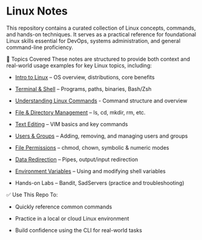 # Linux Notes

This repository contains a curated collection of Linux concepts, commands, and hands-on techniques. It serves as a practical reference for foundational Linux skills essential for DevOps, systems administration, and general command-line proficiency.

🧠 Topics Covered
These notes are structured to provide both context and real-world usage examples for key Linux topics, including:

- [Intro to Linux](https://github.com/Endrit-Selita/Linux/blob/main/Modules/Introduction%20to%20Linux.md) – OS overview, distributions, core benefits

- [Terminal & Shell](https://github.com/Endrit-Selita/Linux/blob/main/Modules/Introduction%20to%20the%20Terminal%20%26%20Shell.md) – Programs, paths, binaries, Bash/Zsh

- [Understanding Linux Commands](https://github.com/Endrit-Selita/Linux/blob/main/Modules/Introduction%20to%20Linux%20Commands.md) - Command structure and overview

- [File & Directory Management](https://github.com/Endrit-Selita/Linux/blob/main/Modules/Introduction%20to%20the%20Linux%20File%20System.md) – ls, cd, mkdir, rm, etc.

- [Text Editing](https://github.com/Endrit-Selita/Linux/blob/main/Modules/Text%20Editing.md) – VIM basics and key commands

- [Users & Groups](https://github.com/Endrit-Selita/Linux/blob/main/Modules/Users%20%26%20Groups.md) – Adding, removing, and managing users and groups

- [File Permissions](https://github.com/Endrit-Selita/Linux/blob/main/Modules/File%20Permissions.md) – chmod, chown, symbolic & numeric modes

- [Data Redirection](https://github.com/Endrit-Selita/Linux/blob/main/Modules/Data%20Redirection.md) – Pipes, output/input redirection

- [Environment Variables]([https://github.com/Endrit-Selita/Linux/new/main/Modules](https://github.com/Endrit-Selita/Linux/blob/main/Modules/Environment%20Variables.md)) – Using and modifying shell variables

- Hands-on Labs – Bandit, SadServers (practice and troubleshooting)

✅ Use This Repo To:

- Quickly reference common commands

- Practice in a local or cloud Linux environment

- Build confidence using the CLI for real-world tasks
